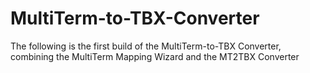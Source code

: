 # MultiTerm-to-TBX-Converter
The following is the first build of the MultiTerm-to-TBX Converter, combining the MultiTerm Mapping Wizard and the MT2TBX Converter
